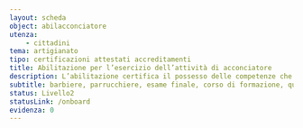 ```yaml
---
layout: scheda
object: abilacconciatore
utenza:
    - cittadini
tema: artigianato
tipo: certificazioni attestati accreditamenti
title: Abilitazione per l’esercizio dell’attività di acconciatore
description: L’abilitazione certifica il possesso delle competenze che costituiscono lo standard professionale nazionale
subtitle: barbiere, parrucchiere, esame finale, corso di formazione, qualifica, attestato
status: Livello2
statusLink: /onboard
evidenza: 0
---
```

